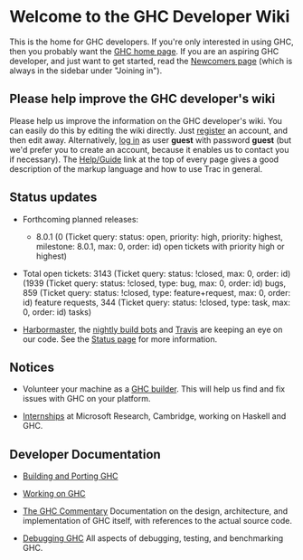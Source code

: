 # Welcome to the GHC Developer Wiki



This is the home for GHC developers. If you're only interested in using GHC,
then you probably want the [
GHC home page](http://www.haskell.org/ghc). If you are an aspiring GHC developer,
and just want to get started, read the [Newcomers page](newcomers) (which is always in the
sidebar under "Joining in").


## Please help improve the GHC developer's wiki



Please help us improve the information on the GHC developer's wiki. You can easily do this by editing the wiki directly. Just [
register](https://ghc.haskell.org/trac/ghc/register) an account, and then edit away. Alternatively, [
log in](https://ghc.haskell.org/trac/ghc/login) as user **guest** with password **guest** (but we'd prefer you to create an account, because it enables us to contact you if necessary). The [
Help/Guide](https://ghc.haskell.org/trac/ghc/wiki/TracGuide) link at the top of every page gives a good description of the markup language and how to use Trac in general.


## Status updates


- Forthcoming planned releases:

  - 8.0.1 (0 (Ticket query: status: open, priority: high, priority: highest,
    milestone: 8.0.1, max: 0,
    order: id) open tickets with priority high or highest) 

- Total open tickets: 3143 (Ticket query: status: !closed, max: 0,
  order: id) (1939 (Ticket query: status: !closed, type: bug, max: 0,
  order: id) bugs, 859 (Ticket query: status: !closed, type: feature+request,
  max: 0, order: id) feature requests, 344 (Ticket query: status: !closed,
  type: task, max: 0, order: id) tasks) 

- [ Harbormaster](https://phabricator.haskell.org/diffusion/GHC/history/), the [
  nightly build bots](http://haskell.inf.elte.hu/builders/) and [
  Travis](http://travis-ci.org/ghc) [](https://travis-ci.org/ghc/ghc.svg) are keeping an eye on our code. See the [Status page](status) for more information. 

## Notices


- Volunteer your machine as a [GHC builder](builder). This will help us find and fix issues with GHC on your platform. 

- [Internships](internships) at Microsoft Research, Cambridge, working on Haskell and GHC. 

## Developer Documentation


- [Building and Porting GHC](building)

- [Working on GHC ](working-conventions)

- [The GHC Commentary](commentary)
  Documentation on the design, architecture, and implementation of GHC itself, with references to the actual source code. 

- [Debugging GHC](debugging)
  All aspects of debugging, testing, and benchmarking GHC. 
